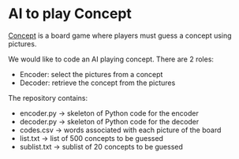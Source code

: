 # AI to play Concept

[Concept](https://en.wikipedia.org/wiki/Concept_(board_game)) is a board game where players must guess a concept using pictures.

We would like to code an AI playing concept.
There are 2 roles:
* Encoder: select the pictures from a concept
* Decoder: retrieve the concept from the pictures

The repository contains:
* encoder.py -> skeleton of Python code for the encoder
* decoder.py -> skeleton of Python code for the decoder
* codes.csv -> words associated with each picture of the board
* list.txt -> list of 500 concepts to be guessed
* sublist.txt -> sublist of 20 concepts to be guessed 
